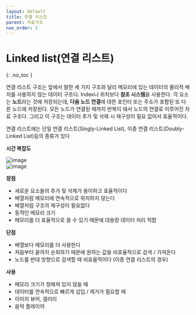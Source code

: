 ```yaml
---
layout: default
title: 연결 리스트
parent: 자료구조
nav_order: 3
---
```


# Linked list(연결 리스트)  
{: .no_toc }

연결 리스트 구조는 앞에서 말한 세 가지 구조와 달리 메모리에 있는 데이터의 물리적 배치를 사용하지 않는 데이터 구조다. Index나 위치보다 **참조 시스템**을 사용한다. 각 요소는 **노드**라는 것에 저장되는데, **다음 노드 연결**에 대한 포인터 또는 주소가 포함된 또 다른 노드에 저장된다. 모든 노드가 연결된 때까지 반복이 돼서 노드의 연결로 이루어진 자료 구조다. 그리고 이 구조는 데이터 추가 및 삭제 시 재구성이 필요 없어서 효율적이다.  

연결 리스트에는 단일 연결 리스트(Singly-Linked List), 이중 연결 리스트(Doubly-Linked List)등의 종류가 있다  

**시간 복잡도**  

![image](https://velog.velcdn.com/images%2Fjha0402%2Fpost%2F3893c9ee-8787-43ff-a85c-7e91926e4db8%2Fimage.png)  
![image](https://velog.velcdn.com/images%2Fjha0402%2Fpost%2F3240289e-a524-4e26-bce6-3cc24ef37f27%2Flinked_list.png)  

**장점**  

  - 새로운 요소들의 추가 및 삭제가 용이하고 효율적이다  
  - 배열처럼 메모리에 연속적으로 위치하지 않는다  
  - 배열처럼 구조의 재구성이 필요없다  
  - 동적인 메모리 크기  
  - 메모리를 더 효율적으로 쓸 수 있기 때문에 대용량 데이터 처리 적합  

**단점**  

  - 배열보다 메모리를 더 사용한다  
  - 처음부터 끝까지 순회하기 때문에 원하는 값을 비효율적으로 검색 / 가져온다  
  - 노드를 반대 방향으로 검색할 때 비효율적이다 (이중 연결 리스트의 경우)  

**사용**  

  - 메모리 크기가 정해져 있지 않을 때  
  - 데이터를 연속적으로 빠르게 삽입 / 제거가 필요할 때  
  - 이미지 뷰어, 갤러리  
  - 음악 플레이어  